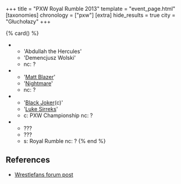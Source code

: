 +++
title = "PXW Royal Rumble 2013"
template = "event_page.html"
[taxonomies]
chronology = ["pxw"]
[extra]
hide_results = true
city = "Głuchołazy"
+++

{% card() %}
- - 'Abdullah the Hercules'
  - 'Demencjusz Wolski'
  - nc: ?
- - '[Matt Blazer](@/w/blazer.md)'
  - '[Nightmare](@/w/nightmare.md)'
  - nc: ?
- - '[Black Joker](@/w/black-joker.md)(c)'
  - '[Luke Sirreks](@/w/sirreks.md)'
  - c: PXW Championship
    nc: ?
- - ???
  - ???
  - s: Royal Rumble
    nc: ?
{% end %}

## References

* [Wrestlefans forum post](https://wrestlefans.pl/forum/viewtopic.php?f=247&t=35858)
